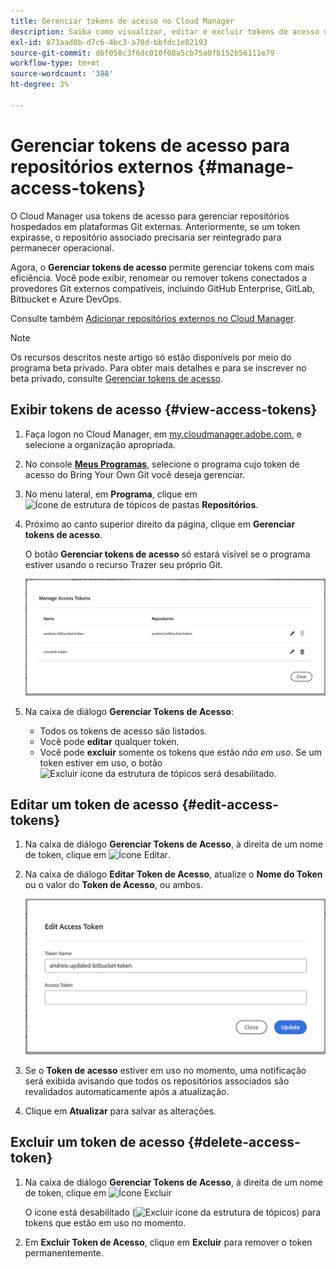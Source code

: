 ```yaml
---
title: Gerenciar tokens de acesso no Cloud Manager
description: Saiba como visualizar, editar e excluir tokens de acesso usados para Trazer seu próprio Git no Cloud Manager no Adobe Managed Services.
exl-id: 873aad0b-d7c6-4bc3-a70d-bbfdc1e02193
source-git-commit: d6f058c3f6dc010f08a5cb75a0fb152b56111e79
workflow-type: tm+mt
source-wordcount: '388'
ht-degree: 3%

---
```


# Gerenciar tokens de acesso para repositórios externos {#manage-access-tokens}

O Cloud Manager usa tokens de acesso para gerenciar repositórios hospedados em plataformas Git externas. Anteriormente, se um token expirasse, o repositório associado precisaria ser reintegrado para permanecer operacional.

Agora, o **Gerenciar tokens de acesso** permite gerenciar tokens com mais eficiência. Você pode exibir, renomear ou remover tokens conectados a provedores Git externos compatíveis, incluindo GitHub Enterprise, GitLab, Bitbucket e Azure DevOps.

Consulte também [Adicionar repositórios externos no Cloud Manager](/help/managing-code/external-repositories.md).

>[!NOTE]
>
>Os recursos descritos neste artigo só estão disponíveis por meio do programa beta privado. Para obter mais detalhes e para se inscrever no beta privado, consulte [Gerenciar tokens de acesso](/help/release-notes/current.md#access-tokens).

## Exibir tokens de acesso {#view-access-tokens}

1. Faça logon no Cloud Manager, em [my.cloudmanager.adobe.com](https://my.cloudmanager.adobe.com/), e selecione a organização apropriada.
1. No console **[Meus Programas](/help/getting-started/navigation.md#my-programs-console)**, selecione o programa cujo token de acesso do Bring Your Own Git você deseja gerenciar.
1. No menu lateral, em **Programa**, clique em ![Ícone de estrutura de tópicos de pastas](https://spectrum.adobe.com/static/icons/workflow_18/Smock_FolderOutline_18_N.svg) **Repositórios**.
1. Próximo ao canto superior direito da página, clique em **Gerenciar tokens de acesso**.

   O botão **Gerenciar tokens de acesso** só estará visível se o programa estiver usando o recurso Trazer seu próprio Git.

   ![Caixa de diálogo Gerenciar Tokens de Acesso listando um token que está ativo e um token que está inativo](/help/managing-code/assets/access-tokens-manage.png)

1. Na caixa de diálogo **Gerenciar Tokens de Acesso**:
   * Todos os tokens de acesso são listados.
   * Você pode **editar** qualquer token.
   * Você pode **excluir** somente os tokens que estão *não em uso*. Se um token estiver em uso, o botão ![Excluir ícone da estrutura de tópicos](https://spectrum.adobe.com/static/icons/workflow_18/Smock_DeleteOutline_18_N.svg) será desabilitado.

## Editar um token de acesso {#edit-access-tokens}

1. Na caixa de diálogo **Gerenciar Tokens de Acesso**, à direita de um nome de token, clique em ![Ícone Editar](https://spectrum.adobe.com/static/icons/workflow_18/Smock_Edit_18_N.svg).
1. Na caixa de diálogo **Editar Token de Acesso**, atualize o **Nome do Token** ou o valor do **Token de Acesso**, ou ambos.

   ![Caixa de diálogo Editar Token de Acesso](/help/managing-code/assets/access-tokens-edit.png)

1. Se o **Token de acesso** estiver em uso no momento, uma notificação será exibida avisando que todos os repositórios associados são revalidados automaticamente após a atualização.

1. Clique em **Atualizar** para salvar as alterações.

## Excluir um token de acesso {#delete-access-token}

1. Na caixa de diálogo **Gerenciar Tokens de Acesso**, à direita de um nome de token, clique em ![Ícone Excluir](https://spectrum.adobe.com/static/icons/workflow_18/Smock_Delete_18_N.svg)

   O ícone está desabilitado (![Excluir ícone da estrutura de tópicos](https://spectrum.adobe.com/static/icons/workflow_18/Smock_DeleteOutline_18_N.svg)) para tokens que estão em uso no momento.

1. Em **Excluir Token de Acesso**, clique em **Excluir** para remover o token permanentemente.

